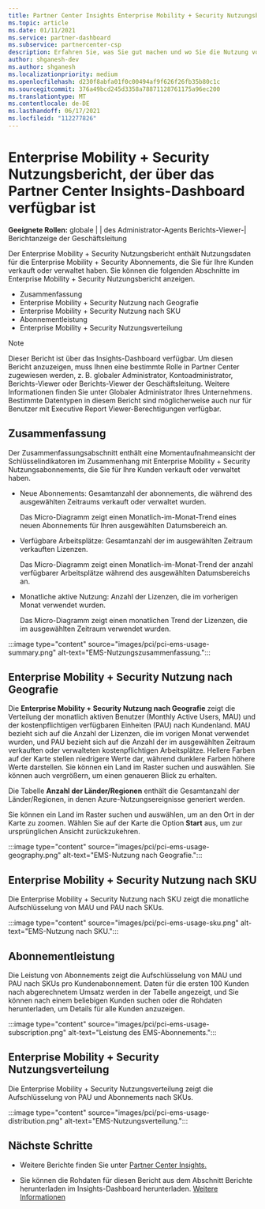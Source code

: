 ```yaml
---
title: Partner Center Insights Enterprise Mobility + Security Nutzungsbericht
ms.topic: article
ms.date: 01/11/2021
ms.service: partner-dashboard
ms.subservice: partnercenter-csp
description: Erfahren Sie, was Sie gut machen und wo Sie die Nutzung von Enterprise Mobility + Security Abonnements verbessern können, die Sie für Ihre Kunden verkaufen oder verwalten.
author: shganesh-dev
ms.author: shganesh
ms.localizationpriority: medium
ms.openlocfilehash: d230f8abfa01f0c00494af9f626f26fb35b80c1c
ms.sourcegitcommit: 376a49bcd245d3358a78871128761175a96ec200
ms.translationtype: MT
ms.contentlocale: de-DE
ms.lasthandoff: 06/17/2021
ms.locfileid: "112277826"
---
```

# <a name="enterprise-mobility--security-usage-report-available-from-the-partner-center-insights-dashboard"></a>Enterprise Mobility + Security Nutzungsbericht, der über das Partner Center Insights-Dashboard verfügbar ist

**Geeignete Rollen:** globale | | des Administrator-Agents Berichts-Viewer-| Berichtanzeige der Geschäftsleitung

Der Enterprise Mobility + Security Nutzungsbericht enthält Nutzungsdaten für die Enterprise Mobility + Security Abonnements, die Sie für Ihre Kunden verkauft oder verwaltet haben. Sie können die folgenden Abschnitte im Enterprise Mobility + Security Nutzungsbericht anzeigen.

- Zusammenfassung
- Enterprise Mobility + Security Nutzung nach Geografie
- Enterprise Mobility + Security Nutzung nach SKU
- Abonnementleistung
- Enterprise Mobility + Security Nutzungsverteilung

 > [!NOTE]
 > Dieser Bericht ist über das Insights-Dashboard verfügbar. Um diesen Bericht anzuzeigen, muss Ihnen eine bestimmte Rolle in Partner Center zugewiesen werden, z. B. globaler Administrator, Kontoadministrator, Berichts-Viewer oder Berichts-Viewer der Geschäftsleitung. Weitere Informationen finden Sie unter Globaler Administrator Ihres Unternehmens. Bestimmte Datentypen in diesem Bericht sind möglicherweise auch nur für Benutzer mit Executive Report Viewer-Berechtigungen verfügbar.

## <a name="summary"></a>Zusammenfassung

Der Zusammenfassungsabschnitt enthält eine Momentaufnahmeansicht der Schlüsselindikatoren im Zusammenhang mit Enterprise Mobility + Security Nutzungsabonnements, die Sie für Ihre Kunden verkauft oder verwaltet haben. 

- Neue Abonnements: Gesamtanzahl der abonnements, die während des ausgewählten Zeitraums verkauft oder verwaltet wurden.

   Das Micro-Diagramm zeigt einen Monatlich-im-Monat-Trend eines neuen Abonnements für Ihren ausgewählten Datumsbereich an.

- Verfügbare Arbeitsplätze: Gesamtanzahl der im ausgewählten Zeitraum verkauften Lizenzen.

   Das Micro-Diagramm zeigt einen Monatlich-im-Monat-Trend der anzahl verfügbarer Arbeitsplätze während des ausgewählten Datumsbereichs an.

- Monatliche aktive Nutzung: Anzahl der Lizenzen, die im vorherigen Monat verwendet wurden.

   Das Micro-Diagramm zeigt einen monatlichen Trend der Lizenzen, die im ausgewählten Zeitraum verwendet wurden.

:::image type="content" source="images/pci/pci-ems-usage-summary.png" alt-text="EMS-Nutzungszusammenfassung.":::

## <a name="enterprise-mobility--security-usage-by-geography"></a>Enterprise Mobility + Security Nutzung nach Geografie

Die **Enterprise Mobility + Security Nutzung nach Geografie** zeigt die Verteilung der monatlich aktiven Benutzer (Monthly Active Users, MAU) und der kostenpflichtigen verfügbaren Einheiten (PAU) nach Kundenland. MAU bezieht sich auf die Anzahl der Lizenzen, die im vorigen Monat verwendet wurden, und PAU bezieht sich auf die Anzahl der im ausgewählten Zeitraum verkauften oder verwalteten kostenpflichtigen Arbeitsplätze. Hellere Farben auf der Karte stellen niedrigere Werte dar, während dunklere Farben höhere Werte darstellen. Sie können ein Land im Raster suchen und auswählen. Sie können auch vergrößern, um einen genaueren Blick zu erhalten.

Die Tabelle **Anzahl der Länder/Regionen** enthält die Gesamtanzahl der Länder/Regionen, in denen Azure-Nutzungsereignisse generiert werden.

Sie können ein Land im Raster suchen und auswählen, um an den Ort in der Karte zu zoomen. Wählen Sie auf der Karte die Option **Start** aus, um zur ursprünglichen Ansicht zurückzukehren.

:::image type="content" source="images/pci/pci-ems-usage-geography.png" alt-text="EMS-Nutzung nach Geografie.":::

## <a name="enterprise-mobility--security-usage-by-sku"></a>Enterprise Mobility + Security Nutzung nach SKU

Die Enterprise Mobility + Security Nutzung nach SKU zeigt die monatliche Aufschlüsselung von MAU und PAU nach SKUs.

:::image type="content" source="images/pci/pci-ems-usage-sku.png" alt-text="EMS-Nutzung nach SKU.":::

## <a name="subscriptions-performance"></a>Abonnementleistung

Die Leistung von Abonnements zeigt die Aufschlüsselung von MAU und PAU nach SKUs pro Kundenabonnement. Daten für die ersten 100 Kunden nach abgerechnetem Umsatz werden in der Tabelle angezeigt, und Sie können nach einem beliebigen Kunden suchen oder die Rohdaten herunterladen, um Details für alle Kunden anzuzeigen.

:::image type="content" source="images/pci/pci-ems-usage-subscription.png" alt-text="Leistung des EMS-Abonnements.":::

## <a name="enterprise-mobility--security-usage-distribution"></a>Enterprise Mobility + Security Nutzungsverteilung

Die Enterprise Mobility + Security Nutzungsverteilung zeigt die Aufschlüsselung von PAU und Abonnements nach SKUs.

:::image type="content" source="images/pci/pci-ems-usage-distribution.png" alt-text="EMS-Nutzungsverteilung.":::

## <a name="next-steps"></a>Nächste Schritte

- Weitere Berichte finden Sie unter [Partner Center Insights.](partner-center-insights.md)

- Sie können die Rohdaten für diesen Bericht aus dem Abschnitt Berichte herunterladen im Insights-Dashboard herunterladen. [Weitere Informationen](pci-download-reports.md) 
